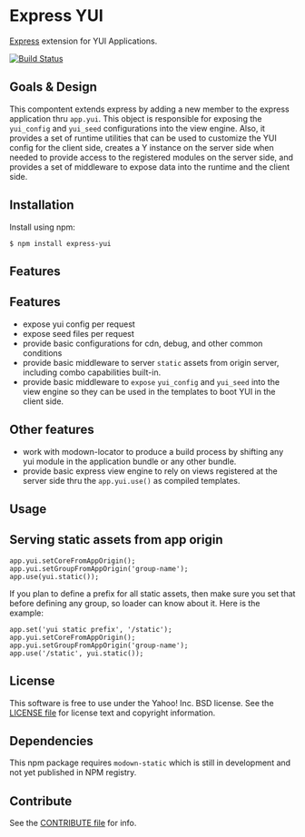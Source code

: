 Express YUI
=============

[Express][] extension for YUI Applications.

[![Build Status](https://travis-ci.org/yahoo/express-yui.png?branch=master)][Build Status]


[Express]: https://github.com/visionmedia/express
[Build Status]: https://travis-ci.org/yahoo/express-yui


Goals & Design
--------------

This compontent extends express by adding a new member to the
express application thru `app.yui`. This object is responsible
for exposing the `yui_config` and `yui_seed` configurations into
the view engine. Also, it provides a set of runtime
utilities that can be used to customize the YUI config for
the client side, creates a Y instance on the server side when
needed to provide access to the registered modules on the server
side, and provides a set of middleware to expose data into the
runtime and the client side.

Installation
------------

Install using npm:

```shell
$ npm install express-yui
```


Features
--------

## Features

 * expose yui config per request
 * expose seed files per request
 * provide basic configurations for cdn, debug, and other common conditions
 * provide basic middleware to server `static` assets from origin server, including
combo capabilities built-in.
 * provide basic middleware to `expose` `yui_config` and `yui_seed` into the view engine
so they can be used in the templates to boot YUI in the client side.

## Other features

 * work with modown-locator to produce a build process by shifting any yui module
in the application bundle or any other bundle.
 * provide basic express view engine to rely on views registered at the server side
thru the `app.yui.use()` as compiled templates.


Usage
-----

## Serving static assets from app origin

```
app.yui.setCoreFromAppOrigin();
app.yui.setGroupFromAppOrigin('group-name');
app.use(yui.static());
```

If you plan to define a prefix for all static assets, then make sure you set that
before defining any group, so loader can know about it. Here is the example:

```
app.set('yui static prefix', '/static');
app.yui.setCoreFromAppOrigin();
app.yui.setGroupFromAppOrigin('group-name');
app.use('/static', yui.static());
```

License
-------

This software is free to use under the Yahoo! Inc. BSD license.
See the [LICENSE file][] for license text and copyright information.

[LICENSE file]: https://github.com/yahoo/express-yui/blob/master/LICENSE.md


Dependencies
------------

This npm package requires `modown-static` which is still in development and not
yet published in NPM registry.

Contribute
----------

See the [CONTRIBUTE file][] for info.

[CONTRIBUTE file]: https://github.com/yahoo/express-yui/blob/master/CONTRIBUTE.md
